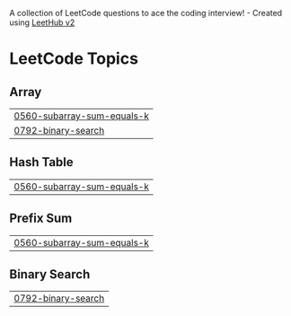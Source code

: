 A collection of LeetCode questions to ace the coding interview! - Created using [LeetHub v2](https://github.com/arunbhardwaj/LeetHub-2.0)
<!---LeetCode Topics Start-->
# LeetCode Topics
## Array
|  |
| ------- |
| [0560-subarray-sum-equals-k](https://github.com/nadim45448/Leetcode-DSA/tree/master/0560-subarray-sum-equals-k) |
| [0792-binary-search](https://github.com/nadim45448/Leetcode-DSA/tree/master/0792-binary-search) |
## Hash Table
|  |
| ------- |
| [0560-subarray-sum-equals-k](https://github.com/nadim45448/Leetcode-DSA/tree/master/0560-subarray-sum-equals-k) |
## Prefix Sum
|  |
| ------- |
| [0560-subarray-sum-equals-k](https://github.com/nadim45448/Leetcode-DSA/tree/master/0560-subarray-sum-equals-k) |
## Binary Search
|  |
| ------- |
| [0792-binary-search](https://github.com/nadim45448/Leetcode-DSA/tree/master/0792-binary-search) |
<!---LeetCode Topics End-->